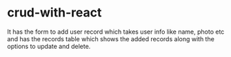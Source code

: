 # crud-with-react

It has the form to add user record which takes user info like name, photo etc and has the records table which shows the added records along with the options to update and delete.
